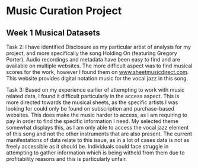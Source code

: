 # Music Curation Project
## Week 1 Musical Datasets
Task 2: I have identified Disclosure as my particular artist of analysis for my project, and more specifically the song Holding On (featuring Gregory Porter). Audio recordings and metadata have been easy to find and are available on multiple websites. The more difficult aspect was to find musical scores for the work, however I found them on www.sheetmusicdirect.com. This website provides digital notation music for the vocal jazz in this song.

Task 3: Based on my experience earlier of attempting to work with music related data, I found it difficult particularly in the access aspect. This is more directed towards the musical sheets, as the specific artists I was looking for could only be found on subscription and purchase-based websites. This does make the music harder to access, as I am requiring to pay in order to find the specific information I need. My selected theme somewhat displays this, as I am only able to access the vocal jazz element of this song and not the other instruments that are also present. The current manifestations of data relate to this issue, as in a lot of cases data is not as freely accessible as it should be. Individuals could face struggle in attempting to gather information which is being witheld from them due to profitability reasons and this is particularly unfair.
